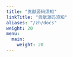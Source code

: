 ```yaml
---
title: "贡献源码须知"
linkTitle: "贡献源码须知"
aliases: "/zh/docs"
weight: 20
menu:
  main:
    weight: 20
---
```


